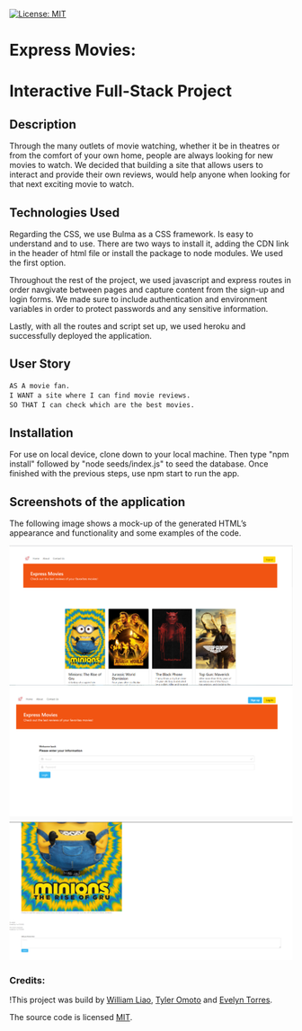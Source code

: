 
[![License: MIT](https://img.shields.io/badge/License-MIT-yellow.svg)](https://opensource.org/licenses/MIT)

# Express Movies: 

# Interactive Full-Stack Project

## Description

Through the many outlets of movie watching, whether it be in theatres or from the comfort of your own home, people are always looking for new movies to watch. We decided that building a site that allows users to interact and provide their own reviews, would help anyone when looking for that next exciting movie to watch. 

## Technologies Used
Regarding the CSS, we use Bulma as a CSS framework. Is easy to understand and to use.
There are two ways to install it, adding the CDN link in the header of html file or install the package to node modules. We used the first option.

Throughout the rest of the project, we used javascript and express routes in order navgivate between pages and capture content from the sign-up and login forms. We made sure to include authentication and environment variables in order to protect passwords and any sensitive information.

Lastly, with all the routes and script set up, we used heroku and successfully deployed the application.

## User Story

```md
AS A movie fan.
I WANT a site where I can find movie reviews.
SO THAT I can check which are the best movies.

```

## Installation
For use on local device, clone down to your local machine. Then type "npm install" followed by "node seeds/index.js" to seed the database. Once finished with the previous steps, use npm start to run the app.

## Screenshots of the application

The following image shows a mock-up of the generated HTML’s appearance and functionality and some examples of the code.

![Homepage](/assets/website-homepage.PNG)
![Login](/assets/website-login.PNG)
![Review](/assets/reviews-moviepage.PNG)

### Credits:

!This project was build by [William Liao](https://github.com/WilliamL1998), [Tyler Omoto](https://github.com/tyomoto) and [Evelyn Torres](https://github.com/evelyntorress).

The source code is licensed [MIT](http://opensource.org/licenses/mit-license.php).